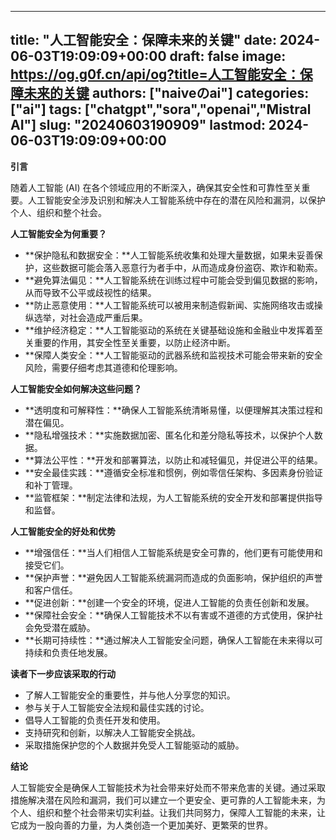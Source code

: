
---
title: "人工智能安全：保障未来的关键"
date: 2024-06-03T19:09:09+00:00
draft: false
image: https://og.g0f.cn/api/og?title=人工智能安全：保障未来的关键
authors: ["naiveのai"]
categories: ["ai"]
tags: ["chatgpt","sora","openai","Mistral AI"]
slug: "20240603190909"
lastmod: 2024-06-03T19:09:09+00:00
---
**引言**

随着人工智能 (AI) 在各个领域应用的不断深入，确保其安全性和可靠性至关重要。人工智能安全涉及识别和解决人工智能系统中存在的潜在风险和漏洞，以保护个人、组织和整个社会。

**人工智能安全为何重要？**

* **保护隐私和数据安全：**人工智能系统收集和处理大量数据，如果未妥善保护，这些数据可能会落入恶意行为者手中，从而造成身份盗窃、欺诈和勒索。
* **避免算法偏见：**人工智能系统在训练过程中可能会受到偏见数据的影响，从而导致不公平或歧视性的结果。
* **防止恶意使用：**人工智能系统可以被用来制造假新闻、实施网络攻击或操纵选举，对社会造成严重后果。
* **维护经济稳定：**人工智能驱动的系统在关键基础设施和金融业中发挥着至关重要的作用，其安全性至关重要，以防止经济中断。
* **保障人类安全：**人工智能驱动的武器系统和监视技术可能会带来新的安全风险，需要仔细考虑其道德和伦理影响。

**人工智能安全如何解决这些问题？**

* **透明度和可解释性：**确保人工智能系统清晰易懂，以便理解其决策过程和潜在偏见。
* **隐私增强技术：**实施数据加密、匿名化和差分隐私等技术，以保护个人数据。
* **算法公平性：**开发和部署算法，以防止和减轻偏见，并促进公平的结果。
* **安全最佳实践：**遵循安全标准和惯例，例如零信任架构、多因素身份验证和补丁管理。
* **监管框架：**制定法律和法规，为人工智能系统的安全开发和部署提供指导和监督。

**人工智能安全的好处和优势**

* **增强信任：**当人们相信人工智能系统是安全可靠的，他们更有可能使用和接受它们。
* **保护声誉：**避免因人工智能系统漏洞而造成的负面影响，保护组织的声誉和客户信任。
* **促进创新：**创建一个安全的环境，促进人工智能的负责任创新和发展。
* **保障社会安全：**确保人工智能技术不以有害或不道德的方式使用，保护社会免受潜在威胁。
* **长期可持续性：**通过解决人工智能安全问题，确保人工智能在未来得以可持续和负责任地发展。

**读者下一步应该采取的行动**

* 了解人工智能安全的重要性，并与他人分享您的知识。
* 参与关于人工智能安全法规和最佳实践的讨论。
* 倡导人工智能的负责任开发和使用。
* 支持研究和创新，以解决人工智能安全挑战。
* 采取措施保护您的个人数据并免受人工智能驱动的威胁。

**结论**

人工智能安全是确保人工智能技术为社会带来好处而不带来危害的关键。通过采取措施解决潜在风险和漏洞，我们可以建立一个更安全、更可靠的人工智能未来，为个人、组织和整个社会带来切实利益。让我们共同努力，保障人工智能的未来，让它成为一股向善的力量，为人类创造一个更加美好、更繁荣的世界。